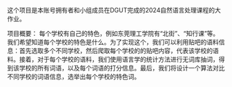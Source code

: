 这个项目是本账号拥有者和小组成员在DGUT完成的2024自然语言处理课程的大作业。

项目概要：
每个学校有自己的特色，例如东莞理工学院有“北街”、“知行课”等。我们希望知道每个学校的特色是什么。为了实现这个，我们可以利用贴吧的语料信息：首先选取多个不同学校，然后爬取每个学校的的贴吧内容，代表该学校的语料。接着，对于每个学校的语料，我们使用语言学的统计方法进行无词库抽词，得到该学校的所有词语，以及每个词语的打分信息。最后，我们将设计一个算法对比不同学校的词语信息，选举出每个学校的特色词。
